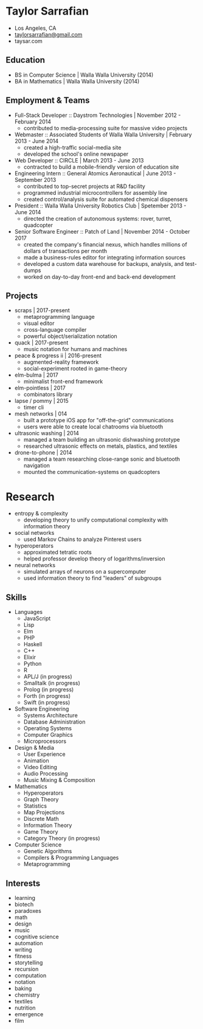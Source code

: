 # Taylor Sarrafian
* Los Angeles, CA
* taylorsarrafian@gmail.com
* taysar.com

## Education
* BS in Computer Science | Walla Walla University (2014)
* BA in Mathematics      | Walla Walla University (2014)

## Employment & Teams
* Full-Stack Developer :: Daystrom Technologies | November 2012 - February 2014
  * contributed to media-processing suite for massive video projects
* Webmaster :: Associated Students of Walla Walla University | February 2013 - June 2014
  * created a high-traffic social-media site
  * developed the school's online newspaper
* Web Developer :: CIRCLE | March 2013 - June 2013
  * contracted to build a mobile-friendly version of education site
* Engineering Intern :: General Atomics Aeronautical | June 2013 - September 2013
  * contributed to top-secret projects at R&D facility
  * programmed industrial microcontrollers for assembly line
  * created control/analysis suite for automated chemical dispensers
* President :: Walla Walla University Robotics Club | Spetember 2013 - June 2014
  * directed the creation of autonomous systems: rover, turret, quadcopter
* Senior Software Engineer :: Patch of Land | November 2014 - October 2017
  * created the company's financial nexus, which handles millions of dollars of transactions per month
  * made a business-rules editor for integrating information sources
  * developed a custom data warehouse for backups, analysis, and test-dumps
  * worked on day-to-day front-end and back-end development

## Projects
* scraps | 2017-present
  * metaprogramming language
  * visual editor
  * cross-language compiler
  * powerful object/serialization notation
* quack | 2017-present
  * music notation for humans and machines
* peace & progress ii | 2016-present
  * augmented-reality framework
  * social-experiment rooted in game-theory
* elm-bulma | 2017
  * minimalist front-end framework
* elm-pointless | 2017
  * combinators library
* lapse / pommy | 2015
  * timer cli
* mesh networks | 014
  * built a prototype iOS app for "off-the-grid" communications
  * users were able to create local chatrooms via bluetooth
* ultrasonic washing | 2014
  * managed a team building an ultrasonic dishwashing prototype
  * researched ultrasonic effects on metals, plastics, and textiles
* drone-to-phone | 2014
  * managed a team researching close-range sonic and bluetooth navigation
  * mounted the communication-systems on quadcopters

# Research
* entropy & complexity
  * developing theory to unify computational complexity with information theory
* social networks
  * used Markov Chains to analyze Pinterest users
* hyperoperators
  * approximated tetratic roots
  * helped professor develop theory of logarithms/inversion
* neural networks
  * simulated arrays of neurons on a supercomputer
  * used information theory to find "leaders" of subgroups

## Skills
* Languages
  * JavaScript
  * Lisp
  * Elm
  * PHP
  * Haskell
  * C++
  * Elixir
  * Python 
  * R
  * APL/J (in progress)
  * Smalltalk (in progress)
  * Prolog (in progress)
  * Forth (in progress)
  * Swift (in progress)
* Software Engineering 
  * Systems Architecture
  * Database Administration
  * Operating Systems
  * Computer Graphics
  * Microprocessors
* Design & Media
  * User Experience
  * Animation
  * Video Editing
  * Audio Processing
  * Music Mixing & Composition
* Mathematics
  * Hyperoperators
  * Graph Theory
  * Statistics
  * Map Projections
  * Discrete Math
  * Information Theory
  * Game Theory
  * Category Theory (in progress)
* Computer Science
  * Genetic Algorithms
  * Compilers & Programming Languages
  * Metaprogramming

## Interests
* learning
* biotech
* paradoxes
* math
* design
* music
* cognitive science
* automation
* writing
* fitness
* storytelling
* recursion
* computation
* notation
* baking
* chemistry
* textiles
* nutrition
* emergence
* film
